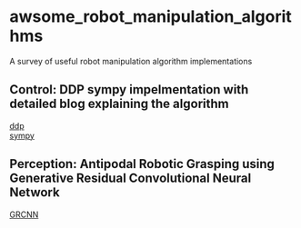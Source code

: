# awsome_robot_manipulation_algorithms
A survey of useful robot manipulation algorithm implementations

## Control: DDP sympy impelmentation with detailed blog explaining the algorithm
[ddp](https://github.com/imgeorgiev/ddp/tree/main)  
[sympy](https://github.com/sympy/sympy)  


## Perception: Antipodal Robotic Grasping using Generative Residual Convolutional Neural Network
[GRCNN](https://github.com/skumra/robotic-grasping)
